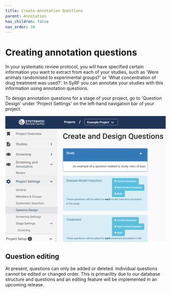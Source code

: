 ```yaml
---
title: Create Annotation Questions
parent: Annotation
has_children: false
nav_order: 10
---
```


# Creating annotation questions
In your systematic review protocol, you will have specified certain information you want to extract from each of your studies, such as 'Were animals randomised to experimental groups?' or 'What concentration of drug treatment was used?'. In SyRF you can annotate your studies with this information using annotation questions.

To design annotation questions for a stage of your project, go to 'Question Design' under 'Project Settings' on the left-hand navigation bar of your project.

![alttext](figs/Fig_Question_design.png)

## Question editing
At present, questions can only be added or deleted. Individual questions cannot be edited or changed order. This is primarility due to our database structure and questions and an editing feature will be implemented in an upcoming release.

